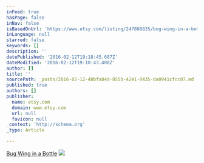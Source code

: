 ```yaml
---
inFeed: true
hasPage: false
inNav: false
isBasedOnUrl: 'https://www.etsy.com/listing/247888835/bug-wing-in-a-bottle-necklace?ref=shop_home_feat_4'
inLanguage: null
starred: false
keywords: []
description: ''
datePublished: '2016-02-12T19:18:45.687Z'
dateModified: '2016-02-12T19:18:43.408Z'
author: []
title: ''
sourcePath: _posts/2016-02-12-48bfa84d-855b-4241-8435-da0941cfcc07.md
published: true
authors: []
publisher:
  name: etsy.com
  domain: www.etsy.com
  url: null
  favicon: null
_context: 'http://schema.org'
_type: Article

---
```

[Bug Wing in a Bottle][0]
![](https://img1.etsystatic.com/100/0/10264507/il_570xN.833151251_mq31.jpg)

[0]: https://www.etsy.com/listing/247888835/bug-wing-in-a-bottle-necklace?ref=shop_home_feat_4